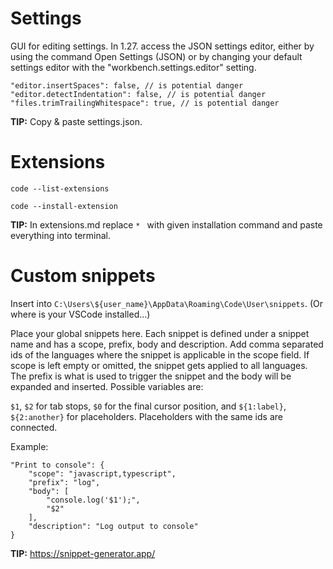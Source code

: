 # Settings

GUI for editing settings. In 1.27. access the JSON settings editor, either by using the command Open Settings (JSON) or by changing your default settings editor with the "workbench.settings.editor" setting.

```
"editor.insertSpaces": false, // is potential danger
"editor.detectIndentation": false, // is potential danger
"files.trimTrailingWhitespace": true, // is potential danger
```

**TIP:** Copy & paste settings.json.

# Extensions

`code --list-extensions`

`code --install-extension`

**TIP:** In extensions.md replace `* ` with given installation command and paste everything into terminal.

# Custom snippets

Insert into `C:\Users\${user_name}\AppData\Roaming\Code\User\snippets`. (Or where is your VSCode installed...)

Place your global snippets here. Each snippet is defined under a snippet name and has a scope, prefix, body and description. Add comma separated ids of the languages where the snippet is applicable in the scope field. If scope is left empty or omitted, the snippet gets applied to all languages. The prefix is what is used to trigger the snippet and the body will be expanded and inserted. Possible variables are:

`$1`, `$2` for tab stops, `$0` for the final cursor position, and `${1:label}`, `${2:another}` for placeholders. Placeholders with the same ids are connected.

Example:
```
"Print to console": {
	"scope": "javascript,typescript",
	"prefix": "log",
	"body": [
		"console.log('$1');",
		"$2"
	],
	"description": "Log output to console"
}
```

**TIP:** https://snippet-generator.app/
